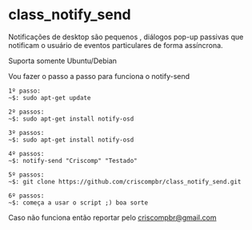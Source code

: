 # class_notify_send
Notificações de desktop são pequenos , diálogos pop-up passivas que notificam o usuário de eventos particulares de forma assíncrona.

Suporta somente Ubuntu/Debian
    
Vou fazer o passo a passo para funciona o notify-send

    1º passo: 
    ~$: sudo apt-get update
    
    2º passos:
    ~$: sudo apt-get install notify-osd
    
    3º passos:
    ~$: sudo apt-get install notify-osd
    
  	4º passos:
    ~$: notify-send "Criscomp" "Testado"

	5º passos:
    ~$: git clone https://github.com/criscompbr/class_notify_send.git

	6º passos:
	~$: começa a usar o script ;) boa sorte

Caso não funciona então reportar pelo criscompbr@gmail.com
